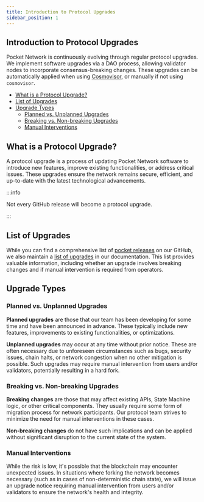```yaml
---
title: Introduction to Protocol Upgrades
sidebar_position: 1
---
```


## Introduction to Protocol Upgrades <!-- omit in toc -->

Pocket Network is continuously evolving through regular protocol upgrades. We implement software upgrades via a DAO process, allowing validator nodes to incorporate consensus-breaking changes. These upgrades can be automatically applied when using [Cosmovisor](../../operate/walkthroughs/full_node_walkthrough.md), or manually if not using `cosmovisor`.

- [What is a Protocol Upgrade?](#what-is-a-protocol-upgrade)
- [List of Upgrades](#list-of-upgrades)
- [Upgrade Types](#upgrade-types)
  - [Planned vs. Unplanned Upgrades](#planned-vs-unplanned-upgrades)
  - [Breaking vs. Non-breaking Upgrades](#breaking-vs-non-breaking-upgrades)
  - [Manual Interventions](#manual-interventions)

## What is a Protocol Upgrade?

A protocol upgrade is a process of updating Pocket Network software to introduce new features, improve existing functionalities, or address critical issues. These upgrades ensure the network remains secure, efficient, and up-to-date with the latest technological advancements.

:::info

Not every GitHub release will become a protocol upgrade.

:::

## List of Upgrades

While you can find a comprehensive list of [pocket releases](https://github.com/pokt-network/poktroll/releases) on our GitHub, we also maintain a [list of upgrades](./upgrade_list.md) in our documentation. This list provides valuable information, including whether an upgrade involves breaking changes and if manual intervention is required from operators.

## Upgrade Types

### Planned vs. Unplanned Upgrades

**Planned upgrades** are those that our team has been developing for some time and have been announced in advance. These typically include new features, improvements to existing functionalities, or optimizations.

**Unplanned upgrades** may occur at any time without prior notice. These are often necessary due to unforeseen circumstances such as bugs, security issues, chain halts, or network congestion when no other mitigation is possible. Such upgrades may require manual intervention from users and/or validators, potentially resulting in a hard fork.

### Breaking vs. Non-breaking Upgrades

**Breaking changes** are those that may affect existing APIs, State Machine logic, or other critical components. They usually require some form of migration process for network participants. Our protocol team strives to minimize the need for manual interventions in these cases.

**Non-breaking changes** do not have such implications and can be applied without significant disruption to the current state of the system.

### Manual Interventions

While the risk is low, it's possible that the blockchain may encounter unexpected issues. In situations where forking the network becomes necessary (such as in cases of non-deterministic chain state), we will issue an upgrade notice requiring manual intervention from users and/or validators to ensure the network's health and integrity.
